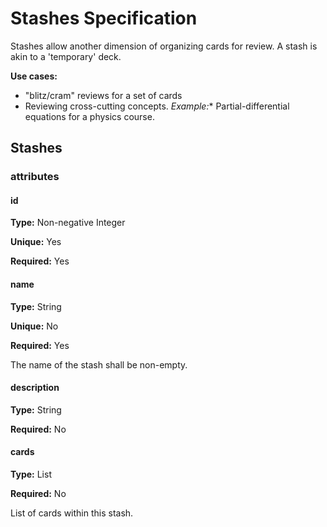Stashes Specification
=====================

Stashes allow another dimension of organizing cards for review. A stash is akin to a 'temporary' deck.

**Use cases:**

- "blitz/cram" reviews for a set of cards
- Reviewing cross-cutting concepts. *Example:** Partial-differential equations for a physics course.

## Stashes

### attributes

#### id

**Type:** Non-negative Integer

**Unique:** Yes

**Required:** Yes

#### name

**Type:** String

**Unique:** No

**Required:** Yes

The name of the stash shall be non-empty.

#### description

**Type:** String

**Required:** No

#### cards

**Type:** List<Card ids>

**Required:** No

List of cards within this stash.
